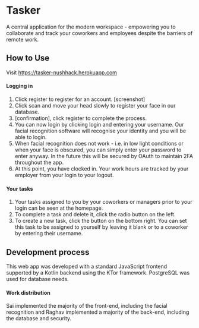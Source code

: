 # Tasker
A central application for the modern workspace - empowering you to collaborate and track your coworkers and employees despite the barriers of remote work. 

## How to Use 
Visit https://tasker-nushhack.herokuapp.com

#### Logging in
1. Click register to register for an account. 
[screenshot]
2. Click scan and move your head slowly to register your face in our database.
3. [confirmation], click register to complete the process.
4. You can now login by clicking login and entering your username. Our facial recognition software will recognise your identity and you will be able to login.
5. When facial recognition does not work - i.e. in low light conditions or when your face is obscured, you can simply enter your password to enter anyway. In the future this will be secured by OAuth to maintain 2FA throughout the app.
6. At this point, you have clocked in. Your work hours are tracked by your employer from your login to your logout.
#### Your tasks 
1. Your tasks assigned to you by your coworkers or managers prior to your login can be seen at the homepage. 
2. To complete a task and delete it, click the radio button on the left.
3. To create a new task, click the button on the bottom right. You can set this task to be assigned to yourself by leaving it blank or to a coworker by entering their username.



## Development process
This web app was developed with a standard JavaScript frontend supported by a Kotlin backend using the KTor framework. PostgreSQL was used for database needs.

#### Work distribution 
Sai implemented the majority of the front-end, including the facial recognition and Raghav implemented a majority of the back-end, including the database and security. 

